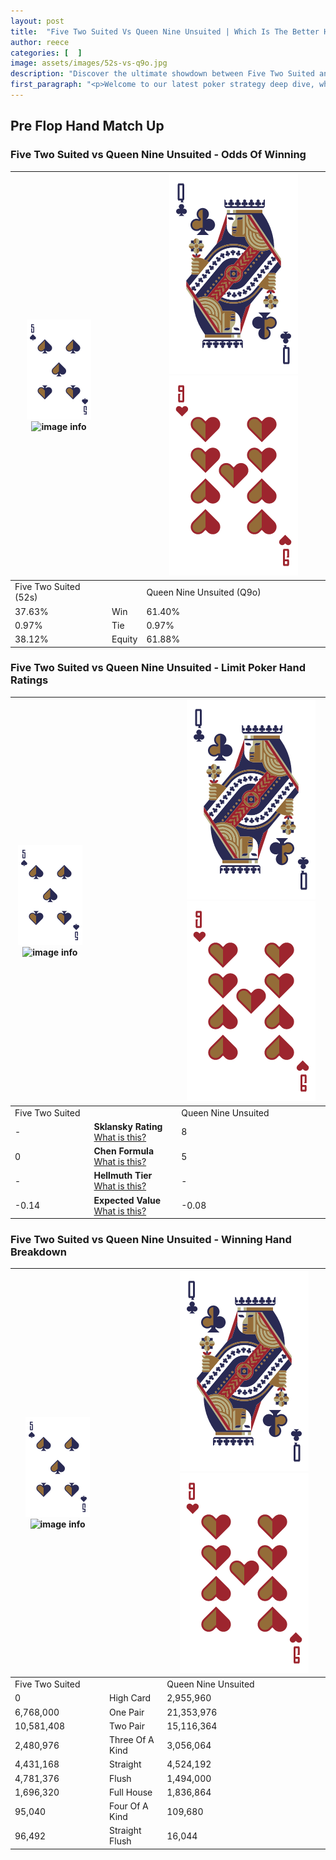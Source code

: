 ```yaml
---
layout: post
title:  "Five Two Suited Vs Queen Nine Unsuited | Which Is The Better Hand In Poker? A Complete Guide"
author: reece
categories: [  ]
image: assets/images/52s-vs-q9o.jpg
description: "Discover the ultimate showdown between Five Two Suited and Queen Nine Unsuited in poker! Uncover the odds, strategies, and scenarios where one hand triumphs over the other. Get ready to up your poker game with this thrilling analysis."
first_paragraph: "<p>Welcome to our latest poker strategy deep dive, where we're pitting two distinct hands against each other in a high-stakes showdown: Five Two Suited vs Queen Nine Unsuited.</p><p>In the dynamic world of poker, every decision counts, and knowing which hand holds the upper hand is key to your success at the table.</p><p>In this article, we'll dissect these two hands, explore the scenarios where one dominates the other, and equip you with the knowledge to make strategic choices that can tip the odds in your favor.</p><p>Get ready to unravel the intriguing dynamics of these poker hands and elevate your game to new heights.</p>"
---
```




[comment]: # (sp0)

## Pre Flop Hand Match Up

<div class="table hand-ratings" markdown="1"> 



### Five Two Suited vs Queen Nine Unsuited - Odds Of Winning


    
| ![image info](assets/images/hand1/5.png) ![image info](assets/images/hand1/2s.png) |  | ![image info](assets/images/hand2/Q.png) ![image info](assets/images/hand2/9o.png) |
| -------- | -------- | -------- |
| Five Two Suited (52s) |  | Queen Nine Unsuited (Q9o) |
| 37.63% | Win | 61.40% |
| 0.97% | Tie | 0.97% |
| 38.12% | Equity | 61.88% |




[comment]: # (sp1)



### Five Two Suited vs Queen Nine Unsuited - Limit Poker Hand Ratings


    
| ![image info](assets/images/hand1/5.png) ![image info](assets/images/hand1/2s.png) |  | ![image info](assets/images/hand2/Q.png) ![image info](assets/images/hand2/9o.png) |
| -------- | -------- | -------- |
| Five Two Suited |  | Queen Nine Unsuited |
| - | **Sklansky Rating** [What is this?](/sklansky-rating-explained) | 8 |
| 0 | **Chen Formula** [What is this?](/chen-formula-explained) | 5 |
| - | **Hellmuth Tier** [What is this?](/Hellmuth-tier-explained) | - |
| -0.14 | **Expected Value** [What is this?](/expected-value-explained) | -0.08 |




[comment]: # (sp2)



### Five Two Suited vs Queen Nine Unsuited - Winning Hand Breakdown


    
| ![image info](assets/images/hand1/5.png) ![image info](assets/images/hand1/2s.png) |  | ![image info](assets/images/hand2/Q.png) ![image info](assets/images/hand2/9o.png) |
| -------- | -------- | -------- |
| Five Two Suited |  | Queen Nine Unsuited |
| 0 | High Card | 2,955,960 |
| 6,768,000 | One Pair | 21,353,976 |
| 10,581,408 | Two Pair | 15,116,364 |
| 2,480,976 | Three Of A Kind | 3,056,064 |
| 4,431,168 | Straight | 4,524,192 |
| 4,781,376 | Flush | 1,494,000 |
| 1,696,320 | Full House | 1,836,864 |
| 95,040 | Four Of A Kind | 109,680 |
| 96,492 | Straight Flush | 16,044 |




[comment]: # (sp3)



</div>

[comment]: # (sp4)



[comment]: # (sp5)

